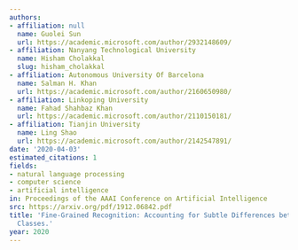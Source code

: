 ```yaml
---
authors:
- affiliation: null
  name: Guolei Sun
  url: https://academic.microsoft.com/author/2932148609/
- affiliation: Nanyang Technological University
  name: Hisham Cholakkal
  slug: hisham_cholakkal
- affiliation: Autonomous University Of Barcelona
  name: Salman H. Khan
  url: https://academic.microsoft.com/author/2160650980/
- affiliation: Linkoping University
  name: Fahad Shahbaz Khan
  url: https://academic.microsoft.com/author/2110150181/
- affiliation: Tianjin University
  name: Ling Shao
  url: https://academic.microsoft.com/author/2142547891/
date: '2020-04-03'
estimated_citations: 1
fields:
- natural language processing
- computer science
- artificial intelligence
in: Proceedings of the AAAI Conference on Artificial Intelligence
src: https://arxiv.org/pdf/1912.06842.pdf
title: 'Fine-Grained Recognition: Accounting for Subtle Differences between Similar
  Classes.'
year: 2020
---
```

